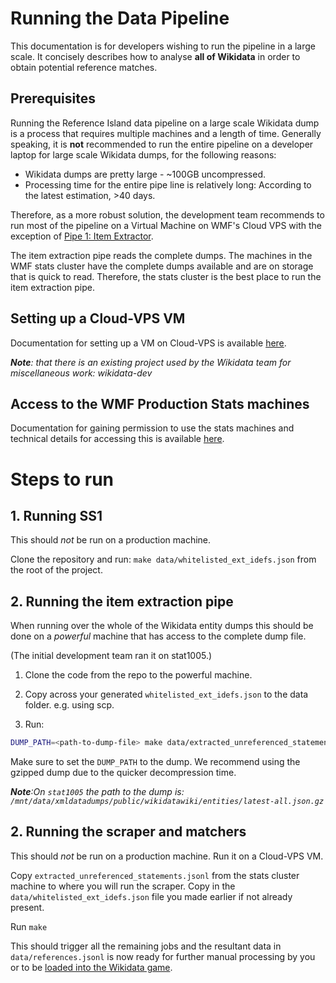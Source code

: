 # Running the Data Pipeline
This documentation is for developers wishing to run the pipeline in a large scale. It concisely describes how to analyse **all of Wikidata** in order to obtain potential reference matches.

## Prerequisites
Running the Reference Island data pipeline on a large scale Wikidata dump is a process that requires multiple machines and a length of time. Generally speaking, it is **not** recommended to run the entire pipeline on a developer laptop for large scale Wikidata dumps, for the following reasons:

- Wikidata dumps are pretty large - ~100GB uncompressed.
- Processing time for the entire pipe line is relatively long: According to the latest estimation, >40 days.

Therefore, as a more robust solution, the development team recommends to run most of the pipeline on a Virtual Machine on WMF's Cloud VPS with the exception of [Pipe 1: Item Extractor](#pipe-1-item-extractor).

The item extraction pipe reads the complete dumps. The machines in the WMF stats cluster have the complete dumps
available and are on storage that is quick to read. Therefore, the stats cluster is the best place to run the item extraction pipe.  

## Setting up a Cloud-VPS VM
Documentation for setting up a VM on Cloud-VPS is available [here](https://wikitech.wikimedia.org/wiki/Help:Cloud_VPS_Instances).

_**Note**: that there is an existing project used by the Wikidata team for miscellaneous work: wikidata-dev_

## Access to the WMF Production Stats machines
Documentation for gaining permission to use the stats machines and technical details for accessing this is available
[here](https://wikitech.wikimedia.org/wiki/Analytics/Data_access).

# Steps to run
## 1. Running SS1
This should *not* be run on a production machine.

Clone the repository and run: `make data/whitelisted_ext_idefs.json` from the root of the project.

## 2. Running the item extraction pipe
When running over the whole of the Wikidata entity dumps this should be done on a _powerful_ machine that has access to
the complete dump file.

(The initial development team ran it on stat1005.)

1. Clone the code from the repo to the powerful machine.

2. Copy across your generated `whitelisted_ext_idefs.json` to the data folder. e.g. using scp.

3. Run:
```bash
DUMP_PATH=<path-to-dump-file> make data/extracted_unreferenced_statements.jsonl
```

Make sure to set the `DUMP_PATH` to the dump. We recommend using the gzipped dump due to the quicker decompression
time.

_**Note**:On `stat1005` the path to the dump is: `/mnt/data/xmldatadumps/public/wikidatawiki/entities/latest-all.json.gz`_

## 2. Running the scraper and matchers
This should *not* be run on a production machine. Run it on a Cloud-VPS VM.

Copy `extracted_unreferenced_statements.jsonl` from the stats cluster machine to where you will run the scraper.
Copy in the `data/whitelisted_ext_idefs.json` file you made earlier if not already present.

Run `make`

This should trigger all the remaining jobs and the resultant data in `data/references.jsonl` is now ready for further
manual processing by you or to be [loaded into the Wikidata game](./wikidata-game.md).
